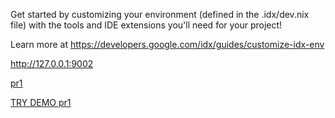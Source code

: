 Get started by customizing your environment (defined in the .idx/dev.nix file) with the tools and IDE extensions you'll need for your project!

Learn more at https://developers.google.com/idx/guides/customize-idx-env

http://127.0.0.1:9002

[pr1](xrsrc/pr1/index.html)

[TRY DEMO pr1](https://rahulpower2012.github.io/WebXR/xrsrc/pr1/)
